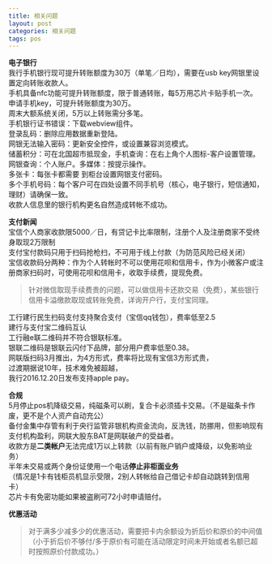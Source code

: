 ```yaml
---
title: 相关问题
layout: post
categories: 相关问题
tags: pos
---
```

**电子银行**   
我行手机银行现可提升转账额度为30万（单笔／日均），需要在usb key网银里设置定向转账收款人。  
手机具备nfc功能可提升转账额度，限于普通转账，每5万用芯片卡贴手机一次。  
申请手机key，可提升转账额度为30万。  
周末大额系统关闭，5万以上转账需分多笔。  
手机银行证书错误：下载webview组件。  
登录乱码：删除应用数据重新登陆。  
网银无法输入密码：更新安全控件，或设置兼容浏览模式。  
储蓄积分：可在北国超市抵现金，手机查询：在右上角个人图标-客户设置管理。网银查询：个人账户。多媒体：按提示操作。  
多张卡：每张卡都需要 到柜台设置网银支付密码。  
多个手机号码：每个客户可在四处设置不同手机号（核心，电子银行，短信通知，理财）请确保一致。  
收款人信息里的银行机构更名自然造成转帐不成功。  

**支付新闻**  
宝信个人商家收款限5000／日，有贷记卡比率限制，注册个人及注册商家不受终身取现2万限制  
支付宝付款码只用于扫码抢枪扫，不可用于线上付款（为防范风险已经关闭）  
宝信收款码分两种：作为个人转帐时不可以使用花呗和信用卡，作为小微客户或注册商家扫码时，可使用花呗和信用卡，收取手续费，提现免费。  

> 针对微信取现手续费贵的问题，可以做信用卡还款交易（免费），某些银行信用卡溢缴款取现或转账免费，详询开户行，支付宝同理。

  
工行建行民生扫码支付支持聚合支付（宝信qq钱包），费率低至2.5  
建行与支付宝二维码互认  
工行融e联二维码并不符合银联标准。   
银联二维码是银联云闪付下品牌，部分用户费率低至0.38。  
网联版扫码3月推出，为4方形式，费率将比现有宝信3方形式贵，  
过渡期据说10年，技术难免被超越，  
我行2016.12.20日发布支持apple pay。  

**合规**  
5月停止pos机降级交易，纯磁条可以刷，复合卡必须插卡交易。（不是磁条卡作废，更不是个人资产自动充公）  
备付金集中存管有利于央行监管非银机构资金流向，反洗钱，防挪用，但影响现有支付机构盈利，网联大股东BAT是网联破产的受益者。    
收款方是**二类帐户**无法完成1万以上转款（以前有账户销户或降级，以免影响业务）  
半年未交易或两个身份证使用一个电话**停止非柜面业务**  
（情况是1卡有钱柜员机显示受限，2别人转帐给自己借记卡却自动跳转到信用卡）  
芯片卡有免密功能如果被盗刷可72小时申请赔付。  

**优惠活动**  
> 对于满多少减多少的优惠活动，需要把卡内余额设为折后价和原价的中间值（小于折后价不够付/多于原价有可能在活动限定时间未开始或者名额已超时按照原价付款成功。）